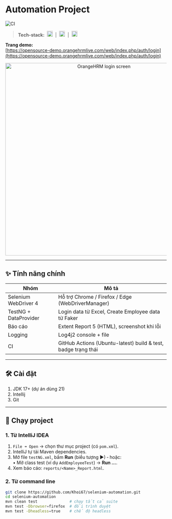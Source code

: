 # Automation Project
![CI](https://github.com/Khoi67/selenium-automation/actions/workflows/ui-tests.yml/badge.svg)

> **Tech-stack:**&nbsp; <img src="https://img.shields.io/badge/Java-21-blue?logo=openjdk" height="18"/> &nbsp;|&nbsp;
> <img src="https://img.shields.io/badge/Selenium-4-brightgreen?logo=selenium" height="18"/> &nbsp;|&nbsp;
> <img src="https://img.shields.io/badge/TestNG-7.x-orange" height="18"/>

**Trang demo:**  
[https://opensource-demo.orangehrmlive.com/web/index.php/auth/login](https://opensource-demo.orangehrmlive.com/web/index.php/auth/login)

<p align="center">
  <img src="docs/orangehrm-login.png" width="600" alt="OrangeHRM login screen">
</p>

---

## ✨ Tính năng chính
| Nhóm | Mô tả |
|------|-------|
| Selenium WebDriver 4 | Hỗ trợ Chrome / Firefox / Edge (WebDriverManager) |
| TestNG + DataProvider | Login data từ Excel, Create Employee data từ Faker |
| Báo cáo | Extent Report 5 (HTML), screenshot khi lỗi |
| Logging | Log4j2 console + file |
| CI | GitHub Actions (Ubuntu-latest) build & test, badge trạng thái |

---

## 🛠 Cài đặt

1. JDK 17+ (dự án dùng 21)
2. Intellij
3. Git

---

## 🚀 Chạy project

### 1. Từ **IntelliJ IDEA**

1. `File ➜ Open` → chọn thư mục project (có `pom.xml`).
2. IntelliJ tự tải Maven dependencies.
3. Mở file `testNG.xml`, bấm **Run** (biểu tượng ▶) ‑ hoặc:  
   • Mở class test (ví dụ `AddEmployeeTest`) → **Run …**.
4. Xem báo cáo: `reports/<Name>_Report.html`.

### 2. Từ command line

```bash
git clone https://github.com/Khoi67/selenium-automation.git
cd selenium-automation
mvn clean test              # chạy tất cả suite
mvn test -Dbrowser=firefox  # đổi trình duyệt
mvn test -Dheadless=true    # chế độ headless